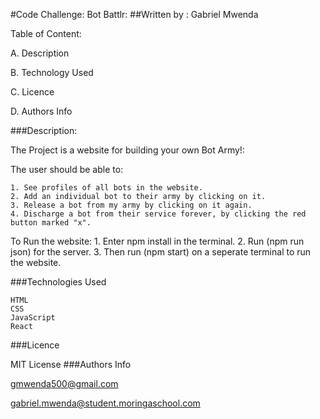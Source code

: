 #Code Challenge: Bot Battlr:
##Written by : Gabriel Mwenda


Table of Content:

A. Description

B. Technology Used

C. Licence

D. Authors Info

###Description:

The Project is a website for building your own Bot Army!:

The user should be able to:

    1. See profiles of all bots in the website.
    2. Add an individual bot to their army by clicking on it.
    3. Release a bot from my army by clicking on it again.
    4. Discharge a bot from their service forever, by clicking the red button marked "x".

To Run the website:
    1. Enter npm install in the terminal.
    2. Run (npm run json) for the server.
    3. Then run (npm start) on a seperate terminal to run the website.

###Technologies Used

    HTML
    CSS
    JavaScript
    React

###Licence

MIT License
###Authors Info

gmwenda500@gmail.com

gabriel.mwenda@student.moringaschool.com
